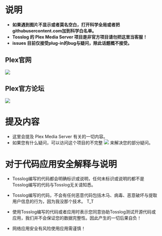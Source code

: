 # 说明
- **如果遇到图片不显示或者莫名空白，打开科学全局或者把githubusercontent.com加到科学白名单。**
- **Tosslog 的 Plex Media Server 项目是非官方项目请勿把这里当客服！**
- **issues 目前仅接受plug-in的bug与疑问，除此话题概不接受。**

## Plex官网
 [![](https://img.shields.io/badge/PLEX-tv-E5A00D?logo=plex&style=flat-square)](https://plex.tv/)
## Plex官方论坛 
 [![](https://img.shields.io/badge/PLEX%20-Forum%20-E5A00D?logo=plex&style=flat-square)](https://forums.plex.tv/)

# 提及内容
- 这里会提及 Plex Media Server 有关的一切内容。
- 如果您有什么疑问，可以访问这个项目的不完整 [![](https://img.shields.io/badge/Tosslog-PLEX%20wiki-blue?logo=github&style=flat-square)](https://github.com/Tosslog/PlexMediaServer/wiki) 来解决您的部分疑问。

# 对于代码应用安全解释与说明

- Tosslog编写的代码都会明确标识或说明，任何未标识或说明的都不是Tosslog编写的代码与Tosslog无关请知悉。

- Tosslog编写的代码，不会有任何恶意代码包括木马、病毒、恶意破坏与提取用户信息的行为，因为我没那个技术。 T_T

- 使用Tosslog编写的代码或者应用时表示您同意协助Tosslog测试开源代码或应用，我们并不会保证您的数据完整性。因此产生的一切后果自负！

- 网络应用安全有风险使用应用需谨慎！
